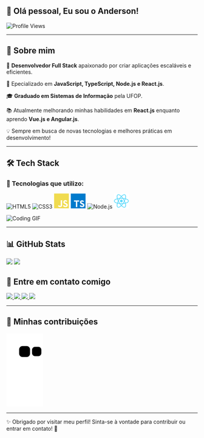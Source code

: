 ## 👋 Olá pessoal, Eu sou o Anderson!  

![Profile Views](https://komarev.com/ghpvc/?username=andersondev96&color=blue&style=for-the-badge)

---

## 👤 Sobre mim

🎯 **Desenvolvedor Full Stack** apaixonado por criar aplicações escaláveis e eficientes.

🚀 Epecializado em **JavaScript, TypeScript, Node.js e React.js**.

🎓 **Graduado em Sistemas de Informação** pela UFOP.  

📚 Atualmente melhorando minhas habilidades em **React.js** enquanto aprendo **Vue.js e Angular.js**.  

💡 Sempre em busca de novas tecnologias e melhores práticas em desenvolvimento!

---

## 🛠 Tech Stack  

### 🚀 Tecnologias que utilizo:  

<p>
  <img alt="HTML5" height="40" width="40" src="https://cdn.jsdelivr.net/gh/devicons/devicon@latest/icons/html5/html5-original.svg" />
  <img alt="CSS3" height="40" width="40" src="https://cdn.jsdelivr.net/gh/devicons/devicon@latest/icons/css3/css3-original.svg" />
  <img alt="JavaScript" height="40" width="40" src="https://raw.githubusercontent.com/devicons/devicon/master/icons/javascript/javascript-plain.svg">
  <img alt="TypeScript" height="40" width="40" src="https://raw.githubusercontent.com/devicons/devicon/master/icons/typescript/typescript-plain.svg">
  <img alt="Node.js" height="40" width="40" src="https://cdn.jsdelivr.net/gh/devicons/devicon/icons/nodejs/nodejs-original.svg" />
  <img alt="React" height="40" width="40" src="https://raw.githubusercontent.com/devicons/devicon/master/icons/react/react-original.svg">
</p>


![Coding GIF](https://media.giphy.com/media/qgQUggAC3Pfv687qPC/giphy.gif)

---

## 📊 GitHub Stats 

<div>
  <img height="180em" src="https://github-readme-stats.vercel.app/api?username=andersondev96&show_icons=true&theme=tokyonight&include_all_commits=true&count_private=true"/>
  <img height="180em" src="https://github-readme-stats.vercel.app/api/top-langs/?username=andersondev96&layout=compact&langs_count=7&theme=tokyonight"/>
</div>

## 📱 Entre em contato comigo

<p>
  <a href="https://instagram.com/anderson_ff13">
    <img src="https://img.shields.io/badge/-Instagram-%23E4405F?style=for-the-badge&logo=instagram&logoColor=white">
  </a>
  <a href="mailto:andersonfferreira96@gmail.com.br">
    <img src="https://img.shields.io/badge/-Gmail-%23333?style=for-the-badge&logo=gmail&logoColor=white">
  </a>
  <a href="https://x.com/anderson_4nd">
    <img src="https://img.shields.io/badge/-X-%231DA1F2?style=for-the-badge&logo=x&logoColor=white">
  </a>
  <a href="https://www.linkedin.com/in/anderson-fernandes96/">
    <img src="https://img.shields.io/badge/-LinkedIn-%230077B5?style=for-the-badge&logo=linkedin&logoColor=white">
  </a>
</p>

---

## 🤝 Minhas contribuições


![Snake animation](https://github.com/andersondev96/andersondev96/blob/output/github-contribution-grid-snake.svg)

---

✨ Obrigado por visitar meu perfil! Sinta-se à vontade para contribuir ou entrar em contato! 🚀
